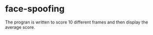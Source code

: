 # face-spoofing

The progran is written to score 10 different frames and then display the average score.
